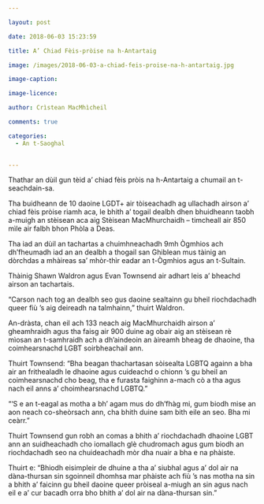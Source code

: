 ```yaml
---

layout: post

date: 2018-06-03 15:23:59

title: A’ Chiad Fèis-pròise na h-Antartaig

image: /images/2018-06-03-a-chiad-feis-proise-na-h-antartaig.jpg

image-caption:

image-licence:

author: Crìstean MacMhìcheil

comments: true

categories:
  - An t-Saoghal
  

---
```


Thathar an dùil gun tèid a&#8217; chiad fèis pròis na h-Antartaig a chumail an t-seachdain-sa.

<!--more-->

Tha buidheann de 10 daoine LGDT+ air tòiseachadh ag ullachadh airson a&#8217; chiad fèis pròise riamh aca, le bhith a&#8217; togail dealbh dhen bhuidheann taobh a-muigh an stèisean aca aig Stèisean MacMhurchaidh &#8211; timcheall air 850 mìle air falbh bhon Phòla a Deas.

Tha iad an dùil an tachartas a chuimhneachadh 9mh Ògmhios ach dh&#8217;fheumadh iad an an dealbh a thogail san Ghiblean mus tàinig an dòrchdas a mhàireas sa&#8217; mhòr-thìr eadar an t-Ògmhios agus an t-Sultain.

Thàinig Shawn Waldron agus Evan Townsend air adhart leis a&#8217; bheachd airson an tachartais.

&#8220;Carson nach tog an dealbh seo gus daoine sealtainn gu bheil riochdachadh queer fiù &#8217;s aig deireadh na talmhainn,&#8221; thuirt Waldron.

An-dràsta, chan eil ach 133 neach aig MacMhurchaidh airson a&#8217; gheamhraidh agus tha faisg air 900 duine ag obair aig an stèisean rè mìosan an t-samhraidh ach a dh&#8217;aindeoin an àireamh bheag de dhaoine, tha coimhearsnachd LGBT soirbheachail ann.

Thuirt Townsend: &#8220;Bha beagan thachartasan sòisealta LGBTQ againn a bha air an frithealadh le dhaoine agus cuideachd o chionn &#8217;s gu bheil an coimhearsnachd cho beag, tha e furasta faighinn a-mach cò a tha agus nach eil anns a&#8217; choimhearsnachd LGBTQ.&#8221;

&#8220;&#8216;S e an t-eagal as motha a bh&#8217; agam mus do dh&#8217;fhàg mi, gum biodh mise an aon neach co-sheòrsach ann, cha bhith duine sam bith eile an seo. Bha mi ceàrr.&#8221;

Thuirt Townsend gun robh an comas a bhith a&#8217; riochdachadh dhaoine LGBT ann an suidheachadh cho iomallach glè chudromach agus gum biodh an riochdachadh seo na chuideachadh mòr dha nuair a bha e na phàiste.

Thuirt e: &#8220;Bhiodh eisimpleir de dhuine a tha a&#8217; siubhal agus a&#8217; dol air na dàna-thursan sin sgoinneil dhomhsa mar phàiste ach fiù &#8217;s nas motha na sin a bhith a&#8217; faicinn gu bheil daoine queer pròiseal a-miugh an sin agus nach eil e a&#8217; cur bacadh orra bho bhith a&#8217; dol air na dàna-thursan sin.&#8221;
